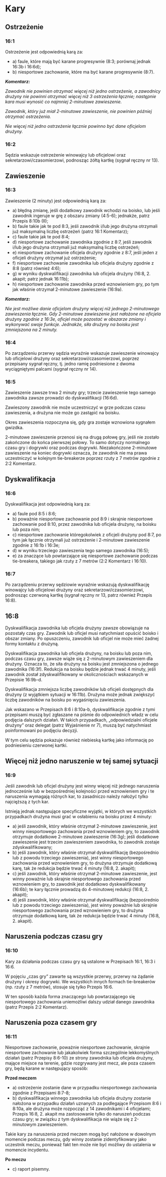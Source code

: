 # Kary

## Ostrzeżenie

### 16:1
Ostrzeżenie jest odpowiednią karą za:

- a) faule, które mają być karane progresywnie (8:3; porównaj jednak 16:3b i 16:6d);
- b) niesportowe zachowanie, które ma być karane progresywnie (8:7).

***Komentarz:***

*Zawodnik nie powinien otrzymać więcej niż jedno ostrzeżenie, a zawodnicy drużyny nie powinni otrzymać więcej niż 3 ostrzeżenia łącznie; następnie kara musi wynosić co najmniej 2-minutowe zawieszenie.*

*Zawodnik, który już miał 2-minutowe zawieszenie, nie powinien później otrzymać ostrzeżenia.*

*Nie więcej niż jedno ostrzeżenie łącznie powinno być dane oficjelom drużyny.*

### 16:2
Sędzia wskazuje ostrzeżenie winowajcy lub oficjelowi oraz sekretarzowi/czasomierzowi, podnosząc żółtą kartkę (sygnał ręczny nr 13).

## Zawieszenie

### 16:3
Zawieszenie (2 minuty) jest odpowiednią karą za:

- a) błędną zmianę, jeśli dodatkowy zawodnik wchodzi na boisko, lub jeśli zawodnik ingeruje w grę z obszaru zmiany (4:5-6); jednakże, patrz Przepis 8:10b (II);
- b) faule takie jak te pod 8:3, jeśli zawodnik i/lub jego drużyna otrzymali już maksymalną liczbę ostrzeżeń (patrz 16:1 Komentarz);
- c) faule takie jak te pod 8:4;
- d) niesportowe zachowanie zawodnika zgodnie z 8:7, jeśli zawodnik i/lub jego drużyna otrzymali już maksymalną liczbę ostrzeżeń;
- e) niesportowe zachowanie oficjela drużyny zgodnie z 8:7, jeśli jeden z oficjeli drużyny otrzymał już ostrzeżenie;
- f) niesportowe zachowanie zawodnika lub oficjela drużyny zgodnie z 8:8 (patrz również 4:6);
- g) w wyniku dyskwalifikacji zawodnika lub oficjela drużyny (16:8, 2. akapit; patrz jednak 16:11b);
- h) niesportowe zachowanie zawodnika przed wznowieniem gry, po tym jak właśnie otrzymał 2-minutowe zawieszenie (16:9a).

***Komentarz:***

*Nie jest możliwe danie oficjelom drużyny więcej niż jednego 2-minutowego zawieszenia łącznie. Gdy 2-minutowe zawieszenie jest nałożone na oficjela drużyny zgodnie z 16:3e, oficjel może pozostać w obszarze zmiany i wykonywać swoje funkcje. Jednakże, siła drużyny na boisku jest zmniejszona na 2 minuty.*

### 16:4
Po zarządzeniu przerwy sędzia wyraźnie wskazuje zawieszenie winowajcy lub oficjelowi drużyny oraz sekretarzowi/czasomierzowi, poprzez przepisany sygnał ręczny, tj. jedno ramię podniesione z dwoma wyciągniętymi palcami (sygnał ręczny nr 14).

### 16:5
Zawieszenie zawsze trwa 2 minuty gry; trzecie zawieszenie tego samego zawodnika zawsze prowadzi do dyskwalifikacji (16:6d).

Zawieszony zawodnik nie może uczestniczyć w grze podczas czasu zawieszenia, a drużyna nie może go zastąpić na boisku.

Okres zawieszenia rozpoczyna się, gdy gra zostaje wznowiona sygnałem gwizdka.

2-minutowe zawieszenie przenosi się na drugą połowę gry, jeśli nie zostało zakończone do końca pierwszej połowy. To samo dotyczy normalnego czasu gry i dogrywki oraz podczas dogrywki. Niezakończone 2-minutowe zawieszenie na koniec dogrywki oznacza, że zawodnik nie ma prawa uczestniczyć w kolejnym tie-breakerze poprzez rzuty z 7 metrów zgodnie z 2:2 Komentarz.

## Dyskwalifikacja

### 16:6
Dyskwalifikacja jest odpowiednią karą za:

- a) faule pod 8:5 i 8:6;
- b) poważnie niesportowe zachowanie pod 8:9 i skrajnie niesportowe zachowanie pod 8:10, przez zawodnika lub oficjela drużyny, na boisku lub poza nim;
- c) niesportowe zachowanie któregokolwiek z oficjeli drużyny pod 8:7, po tym jak łącznie otrzymali już ostrzeżenie i 2-minutowe zawieszenie zgodnie z 16:1b i 16:3e;
- d) w wyniku trzeciego zawieszenia tego samego zawodnika (16:5);
- e) za znaczące lub powtarzające się niesportowe zachowanie podczas tie-breakera, takiego jak rzuty z 7 metrów (2:2 Komentarz i 16:10).

### 16:7
Po zarządzeniu przerwy sędziowie wyraźnie wskazują dyskwalifikację winowajcy lub oficjelowi drużyny oraz sekretarzowi/czasomierzowi, podnosząc czerwoną kartkę (sygnał ręczny nr 13, patrz również Przepis 16:8).

## 16:8
Dyskwalifikacja zawodnika lub oficjela drużyny zawsze obowiązuje na pozostały czas gry. Zawodnik lub oficjel musi natychmiast opuścić boisko i obszar zmiany. Po opuszczeniu, zawodnik lub oficjel nie może mieć żadnej formy kontaktu z drużyną.

Dyskwalifikacja zawodnika lub oficjela drużyny, na boisku lub poza nim, podczas czasu gry, zawsze wiąże się z 2-minutowym zawieszeniem dla drużyny. Oznacza to, że siła drużyny na boisku jest zmniejszona o jednego zawodnika (16:3f). Redukcja na boisku będzie jednak trwać 4 minuty, jeśli zawodnik został zdyskwalifikowany w okolicznościach wskazanych w Przepisie 16:9b-d.

Dyskwalifikacja zmniejsza liczbę zawodników lub oficjeli dostępnych dla drużyny (z wyjątkiem sytuacji w 16:11b). Drużyna może jednak zwiększyć liczbę zawodników na boisku po wygaśnięciu zawieszenia.

Jak wskazano w Przepisach 8:6 i 8:10a-b, dyskwalifikacje zgodnie z tymi przepisami muszą być zgłaszane na piśmie do odpowiednich władz w celu podjęcia dalszych działań. W takich przypadkach, „odpowiedzialni oficjele drużyny” oraz delegat (patrz Wyjaśnienie nr 7), muszą być natychmiast poinformowani po podjęciu decyzji.

W tym celu sędzia pokazuje również niebieską kartkę jako informację po podniesieniu czerwonej kartki.

## Więcej niż jedno naruszenie w tej samej sytuacji

### 16:9
Jeśli zawodnik lub oficjel drużyny jest winny więcej niż jednego naruszenia jednocześnie lub w bezpośredniej kolejności przed wznowieniem gry i te naruszenia wymagają różnych kar, to zasadniczo należy nałożyć tylko najcięższą z tych kar.

Istnieją jednak następujące specyficzne wyjątki, w których we wszystkich przypadkach drużyna musi grać w osłabieniu na boisku przez 4 minuty:

- a) jeśli zawodnik, który właśnie otrzymał 2-minutowe zawieszenie, jest winny niesportowego zachowania przed wznowieniem gry, to zawodnik otrzymuje dodatkowe 2-minutowe zawieszenie (16:3g); jeśli dodatkowe zawieszenie jest trzecim zawieszeniem zawodnika, to zawodnik zostaje zdyskwalifikowany;
- b) jeśli zawodnik, który właśnie otrzymał dyskwalifikację (bezpośrednio lub z powodu trzeciego zawieszenia), jest winny niesportowego zachowania przed wznowieniem gry, to drużyna otrzymuje dodatkową karę, tak że redukcja będzie trwać 4 minuty (16:8, 2. akapit);
- c) jeśli zawodnik, który właśnie otrzymał 2-minutowe zawieszenie, jest winny poważnie lub skrajnie niesportowego zachowania przed wznowieniem gry, to zawodnik jest dodatkowo dyskwalifikowany (16:6b); te kary łącznie prowadzą do 4-minutowej redukcji (16:8, 2. akapit);
- d) jeśli zawodnik, który właśnie otrzymał dyskwalifikację (bezpośrednio lub z powodu trzeciego zawieszenia), jest winny poważnie lub skrajnie niesportowego zachowania przed wznowieniem gry, to drużyna otrzymuje dodatkową karę, tak że redukcja będzie trwać 4 minuty (16:8, 2. akapit).

## Naruszenia podczas czasu gry

### 16:10
Kary za działania podczas czasu gry są ustalone w Przepisach 16:1, 16:3 i 16:6.

W pojęciu „czas gry” zawarte są wszystkie przerwy, przerwy na żądanie drużyny i okresy dogrywki. We wszystkich innych formach tie-breakerów (np. rzuty z 7 metrów), stosuje się tylko Przepis 16:6.

W ten sposób każda forma znaczącego lub powtarzającego się niesportowego zachowania uniemożliwi dalszy udział danego zawodnika (patrz Przepis 2:2 Komentarz).

## Naruszenia poza czasem gry

### 16:11
Niesportowe zachowanie, poważnie niesportowe zachowanie, skrajnie niesportowe zachowanie lub jakakolwiek forma szczególnie lekkomyślnych działań (patrz Przepisy 8:6-10) ze strony zawodnika lub oficjela drużyny, mające miejsce na terenie, gdzie rozgrywany jest mecz, ale poza czasem gry, będą karane w następujący sposób:

**Przed meczem**

- a) ostrzeżenie zostanie dane w przypadku niesportowego zachowania zgodnie z Przepisami 8:7-8;
- b) dyskwalifikacja winnego zawodnika lub oficjela drużyny zostanie nałożona w przypadku działań uznanych za podlegające Przepisom 8:6 i 8:10a, ale drużyna może rozpocząć z 14 zawodnikami i 4 oficjelami; Przepis 16:8, 2. akapit ma zastosowanie tylko do naruszeń podczas czasu gry; w związku z tym dyskwalifikacja nie wiąże się z 2-minutowym zawieszeniem.

Takie kary za naruszenia przed meczem mogą być nałożone w dowolnym momencie podczas meczu, gdy winny zostanie zidentyfikowany jako uczestnik meczu, ponieważ fakt ten może nie być możliwy do ustalenia w momencie incydentu.

**Po meczu**

- c) raport pisemny.
